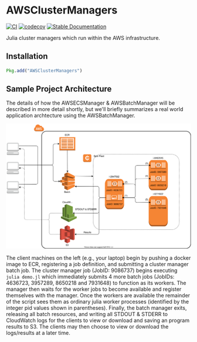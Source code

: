AWSClusterManagers
==================

[![CI](https://github.com/JuliaCloud/AWSClusterManagers.jl/workflows/CI/badge.svg)](https://github.com/JuliaCloud/AWSClusterManagers.jl/actions?query=workflow%3ACI)
[![codecov](https://codecov.io/gh/JuliaCloud/AWSClusterManagers.jl/branch/master/graph/badge.svg)](https://codecov.io/gh/JuliaCloud/AWSClusterManagers.jl)
[![Stable Documentation](https://img.shields.io/badge/docs-stable-blue.svg)](https://juliacloud.github.io/AWSClusterManagers.jl/stable)

Julia cluster managers which run within the AWS infrastructure.

## Installation

```julia
Pkg.add("AWSClusterManagers")
```

## Sample Project Architecture

The details of how the AWSECSManager & AWSBatchManager will be described in more detail shortly, but we'll briefly summarizes a real world application archtecture using the AWSBatchManager.

![Batch Project](assets/figures/batch_project.svg)

The client machines on the left (e.g., your laptop) begin by pushing a docker image to ECR, registering a job definition, and submitting a cluster manager batch job.
The cluster manager job (JobID: 9086737) begins executing `julia demo.jl` which immediately submits 4 more batch jobs (JobIDs: 4636723, 3957289, 8650218 and 7931648) to function as its workers.
The manager then waits for the worker jobs to become available and register themselves with the manager.
Once the workers are available the remainder of the script sees them as ordinary julia worker processes (identified by the integer pid values shown in parentheses).
Finally, the batch manager exits, releasing all batch resources, and writing all STDOUT & STDERR to CloudWatch logs for the clients to view or download and saving an program results to S3.
The clients may then choose to view or download the logs/results at a later time.
